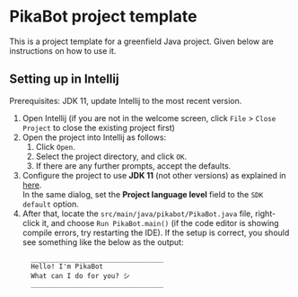 # PikaBot project template

This is a project template for a greenfield Java project. Given below are instructions on how to use it.

## Setting up in Intellij

Prerequisites: JDK 11, update Intellij to the most recent version.

1. Open Intellij (if you are not in the welcome screen, click `File` > `Close Project` to close the existing project first)
1. Open the project into Intellij as follows:
   1. Click `Open`.
   1. Select the project directory, and click `OK`.
   1. If there are any further prompts, accept the defaults.
1. Configure the project to use **JDK 11** (not other versions) as explained in [here](https://www.jetbrains.com/help/idea/sdk.html#set-up-jdk).<br>
   In the same dialog, set the **Project language level** field to the `SDK default` option.
3. After that, locate the `src/main/java/pikabot/PikaBot.java` file, right-click it, and choose `Run PikaBot.main()` (if the code editor is showing compile errors, try restarting the IDE). If the setup is correct, you should see something like the below as the output:
   ```
     _________________________________
     Hello! I'm PikaBot
     What can I do for you? シ
     _________________________________

   ```
